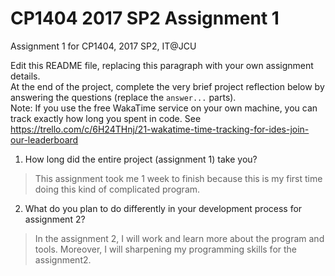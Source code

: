 # CP1404 2017 SP2 Assignment 1
Assignment 1 for CP1404, 2017 SP2, IT@JCU

Edit this README file, replacing this paragraph with your own assignment details.  
At the end of the project, complete the very brief project reflection below by answering the questions (replace the `answer...` parts).  
Note: If you use the free WakaTime service on your own machine, you can track exactly how long you spent in code. See https://trello.com/c/6H24THnj/21-wakatime-time-tracking-for-ides-join-our-leaderboard

1. How long did the entire project (assignment 1) take you?
> This assignment took me 1 week to finish because this is my first time doing this kind of complicated program.


2. What do you plan to do  differently in your development process for assignment 2?
> In the assignment 2, I will work and learn more about the program and tools. Moreover, I will sharpening my programming skills for the assignment2. 
